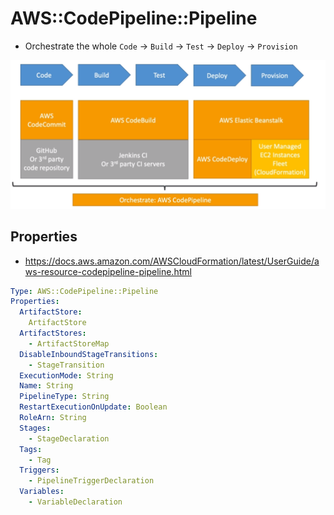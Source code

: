 # AWS::CodePipeline::Pipeline

- Orchestrate the whole `Code` -> `Build` -> `Test` -> `Deploy` -> `Provision`

![CodePipeline](.images/codepipeline.png)

## Properties

- <https://docs.aws.amazon.com/AWSCloudFormation/latest/UserGuide/aws-resource-codepipeline-pipeline.html>

```yaml
Type: AWS::CodePipeline::Pipeline
Properties:
  ArtifactStore:
    ArtifactStore
  ArtifactStores:
    - ArtifactStoreMap
  DisableInboundStageTransitions:
    - StageTransition
  ExecutionMode: String
  Name: String
  PipelineType: String
  RestartExecutionOnUpdate: Boolean
  RoleArn: String
  Stages:
    - StageDeclaration
  Tags:
    - Tag
  Triggers:
    - PipelineTriggerDeclaration
  Variables:
    - VariableDeclaration
```
